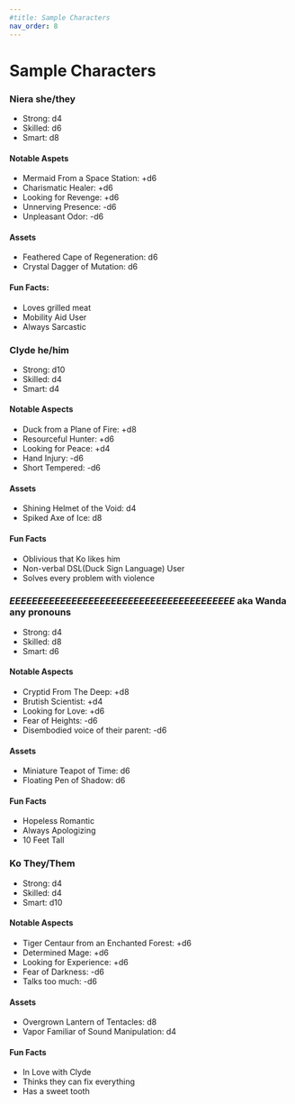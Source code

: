 ```yaml
---
#title: Sample Characters
nav_order: 8
---
```

<script>
if (window.matchMedia && window.matchMedia('(prefers-color-scheme: dark)').matches) {
    jtd.setTheme('dark')
}
</script>
# Sample Characters

### Niera she/they

- Strong: d4
- Skilled: d6
- Smart: d8

#### Notable Aspets
- Mermaid From a Space Station: +d6
- Charismatic Healer: +d6
- Looking for Revenge: +d6
- Unnerving Presence: -d6
- Unpleasant Odor: -d6

#### Assets
- Feathered Cape of Regeneration: d6
- Crystal Dagger of Mutation: d6

#### Fun Facts:
- Loves grilled meat
- Mobility Aid User
- Always Sarcastic

### Clyde he/him

- Strong: d10
- Skilled: d4
- Smart: d4

#### Notable Aspects
- Duck from a Plane of Fire: +d8
- Resourceful Hunter: +d6
- Looking for Peace: +d4
- Hand Injury: -d6
- Short Tempered: -d6

#### Assets
- Shining Helmet of the Void: d4
- Spiked Axe of Ice: d8

#### Fun Facts
- Oblivious that Ko likes him
- Non-verbal DSL(Duck Sign Language) User
- Solves every problem with violence

### *EEEEEEEEEEEEEEEEEEEEEEEEEEEEEEEEEEEEEEEE* aka Wanda any pronouns

- Strong: d4
- Skilled: d8
- Smart: d6

#### Notable Aspects

- Cryptid From The Deep: +d8
- Brutish Scientist: +d4
- Looking for Love: +d6
- Fear of Heights: -d6
- Disembodied voice of their parent: -d6

#### Assets
- Miniature Teapot of Time: d6
- Floating Pen of Shadow: d6

#### Fun Facts
- Hopeless Romantic
- Always Apologizing
- 10 Feet Tall

### Ko They/Them

- Strong: d4
- Skilled: d4
- Smart: d10

#### Notable Aspects
- Tiger Centaur from an Enchanted Forest: +d6
- Determined Mage: +d6
- Looking for Experience: +d6
- Fear of Darkness: -d6
- Talks too much: -d6

#### Assets
- Overgrown Lantern of Tentacles: d8
- Vapor Familiar of Sound Manipulation: d4

#### Fun Facts
- In Love with Clyde
- Thinks they can fix everything
- Has a sweet tooth
